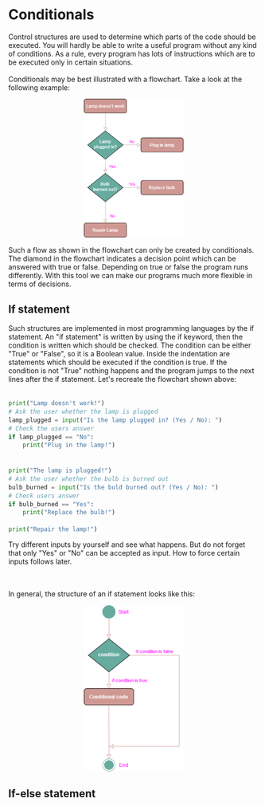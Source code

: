 # Conditionals

Control structures are used to determine which parts of the code should be executed. You will hardly be able to write a useful program without any kind of conditions. As a rule, every program has lots of instructions which are to be executed only in certain situations.
<br>
<br>
Conditionals may be best illustrated with a flowchart. Take a look at the following example:

<p align="center">
<img src="https://github.com/Olexandr-Andriyenko/Python-learning-path/blob/main/illustrations/img17.png" width="200">
<p> 

Such a flow as shown in the flowchart can only be created by conditionals. The diamond in the flowchart indicates a decision point which can be answered with true or false. Depending on true or false the program runs differently. With this tool we can make our programs much more flexible in terms of decisions.

  
  
## If statement
  
Such structures are implemented in most programming languages by the if statement. An "if statement" is written by using the if keyword, then the condition is written which should be checked. The condition can be either "True" or "False", so it is a Boolean value. Inside the indentation are statements which should be executed if the condition is true. If the condition is not "True" nothing happens and the program jumps to the next lines after the if statement. Let's recreate the flowchart shown above:
<br>
<br>
  
```python
print("Lamp doesn't work!")
# Ask the user whether the lamp is plugged
lamp_plugged = input("Is the lamp plugged in? (Yes / No): ")
# Check the users answer
if lamp_plugged == "No":
    print("Plug in the lamp!")


print("The lamp is plugged!")
# Ask the user whether the bulb is burned out
bulb_burned = input("Is the buld burned out? (Yes / No): ")
# Check users answer
if bulb_burned == "Yes":
    print("Replace the bulb!")

print("Repair the lamp!")  
```
Try different inputs by yourself and see what happens. But do not forget that only "Yes" or "No" can be accepted as input. How to force certain inputs follows later.

<br>
<br>
In general, the structure of an if statement looks like this:
 
<p align="center">
<img src="https://github.com/Olexandr-Andriyenko/Python-learning-path/blob/main/illustrations/img18.png" width="200">
<p>   
 
## If-else statement
  
